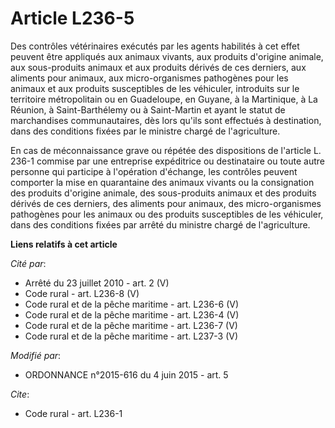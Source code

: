 # Article L236-5

Des contrôles vétérinaires exécutés par les agents habilités à cet effet peuvent être appliqués aux animaux vivants, aux
produits d'origine animale, aux sous-produits animaux et aux produits dérivés de ces derniers, aux aliments pour animaux, aux
micro-organismes pathogènes pour les animaux et aux produits susceptibles de les véhiculer, introduits sur le territoire
métropolitain ou en Guadeloupe, en Guyane, à la Martinique, à La Réunion, à Saint-Barthélemy ou à Saint-Martin et ayant le
statut de marchandises communautaires, dès lors qu'ils sont effectués à destination, dans des conditions fixées par le
ministre chargé de l'agriculture. 

En cas de méconnaissance grave ou répétée des dispositions de l'article L. 236-1 commise par une entreprise expéditrice ou
destinataire ou toute autre personne qui participe à l'opération d'échange, les contrôles peuvent comporter la mise en
quarantaine des animaux vivants ou la consignation         des produits d'origine animale, des sous-produits animaux et des
produits dérivés de ces derniers, des aliments pour animaux, des micro-organismes pathogènes pour les animaux ou des produits
susceptibles de les véhiculer, dans des conditions fixées par arrêté du ministre chargé de l'agriculture.

**Liens relatifs à cet article**

_Cité par_:

  - Arrêté du 23 juillet 2010 - art. 2 (V)
  - Code rural - art. L236-8 (V)
  - Code rural et  de la pêche maritime - art. L236-6 (V)
  - Code rural et de la pêche maritime - art. L236-4 (V)
  - Code rural et de la pêche maritime - art. L236-7 (V)
  - Code rural et de la pêche maritime - art. L237-3 (V)

_Modifié par_:

  - ORDONNANCE n°2015-616 du 4 juin 2015 - art. 5

_Cite_:

  - Code rural - art. L236-1
